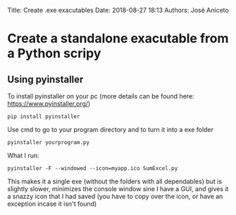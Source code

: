 Title: Create .exe exacutables
Date: 2018-08-27 18:13 
Authors: José Aniceto

# Create a standalone exacutable from a Python scripy

## Using pyinstaller

To install pyinstaller on your pc (more details can be found here: https://www.pyinstaller.org/)

`pip install pyinstaller`

Use cmd to go to your program directory and to turn it into a exe folder

`pyinstaller yourprogram.py`

What I run:

`pyinstaller -F --windowed --icon=myapp.ico SumExcel.py`

This makes it a single exe (without the folders with all dependables) but is slightly slower, minimizes the console window sine I have a GUI, and gives it a snazzy icon that I had saved (you have to copy over the icon, or have an exception incase it isn't found)
